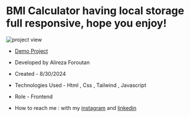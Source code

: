 # BMI Calculator having local storage full responsive, hope you enjoy!

![project view](https://github.com/user-attachments/assets/9a56b0a6-4b60-4c4b-b276-eea23b87d83c)

- [Demo Project](https://alireza-foroutan.github.io/spotify-clone/)

- Developed by Alireza Foroutan

- Created - 8/30/2024
 
- Technologies Used - Html , Css , Tailwind , Javascript
 
- Role - Frontend

- How to reach me : with my [instagram](https://instagram.com/alireza_foroutan_web) and [linkedin](www.linkedin.com/in/alireza-foroutan-90a893302)
